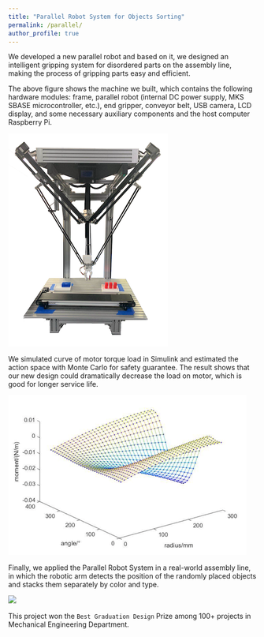 ```yaml
---
title: "Parallel Robot System for Objects Sorting"
permalink: /parallel/
author_profile: true
---
```


We developed a new parallel robot and based on it, we designed an intelligent gripping system for disordered parts on the assembly line, making the process of gripping parts easy and efficient.  

The above figure shows the machine we built, which contains the following hardware modules: frame, parallel robot (internal DC power supply, MKS SBASE microcontroller, etc.), end gripper, conveyor belt, USB camera, LCD display, and some necessary auxiliary components and the host computer Raspberry Pi.  

![](https://github.com/keqinw/keqinw.github.io/raw/master/images/robot.png) 

We simulated curve of motor torque load in Simulink and estimated the action space with Monte Carlo for safety guarantee. The result shows that our new design could dramatically decrease the load on motor, which is good for longer service life.

![](https://github.com/keqinw/keqinw.github.io/raw/master/images/simu.png) 

Finally, we applied the Parallel Robot System in a real-world assembly line, in which the robotic arm detects the position of the randomly placed objects and stacks them separately by color and type.  

![](https://github.com/keqinw/keqinw.github.io/raw/master/images/picking.gif) 

This project won the `Best Graduation Design` Prize among 100+ projects in Mechanical Engineering Department.



